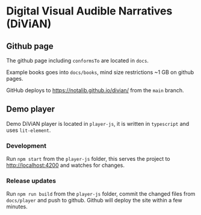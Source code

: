 # Digital Visual Audible Narratives (DiViAN)

## Github page

The github page including `conformsTo` are located in `docs`.

Example books goes into `docs/books`, mind size restrictions ~1 GB on github pages.

GitHub deploys to <https://notalib.github.io/divian/> from the `main` branch.

## Demo player

Demo DiViAN player is located in `player-js`, it is written in `typescript` and uses `lit-element`.

### Development

Run `npm start` from the `player-js` folder, this serves the project to <http://localhost:4200> and watches for changes.

### Release updates

Run `npm run build` from the `player-js` folder, commit the changed files from `docs/player` and push to github. Github will deploy the site within a few minutes.
